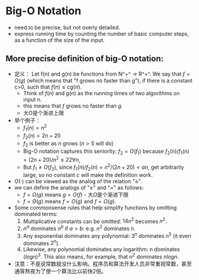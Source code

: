 # Big-O Notation

* need to be precise, but not overly detailed. 
* express running time by counting the number of basic computer steps, as a function of the size of the input.

## More precise definition of big-O notation:

* 定义： Let f(n) and g(n) be functions from N^+^ → R^+^. We say that $f=O(g)$ (which means that "f grows no faster than g"), if there is a constant c>0, such that $f(n)≤cg(n)$. 
  * Think of $f(n)$ and $g(n)$ as the running times of two algorithms on input n. 
  * this means that $f$ grows no faster than $g$. 
  * 大O是个渐进上限
* 举个例子：
  * $f_1(n)=n^2$ 
  * $f_2(n)=2n+20$ 
  * $f_2$ is better as $n$ grows ($n>5$ will do)
  * Big-O notation captures this seniority: $f_2=O(f_1)$ because $f_2(n)/f_1(n) = (2n+20)/n^2≤22 \forall n$,
  * But $f_1\ne O(f_2)$, since $f_1(n)/f_2(n)=n^2/(2n+20)<an$, get arbitrarily large, so no constant $c$ will make the definition work. 
* O(·) can be viewed as the analog of the relation "≤".
* we can define the analogs of "≥" and "=" as follows: 
  * $f=\Omega(g)$ means $g=O(f)$ - 大$\Omega$是个渐进下限
  * $f=\Theta(g)$ means $f=O(g)$ and $f=\Omega(g)$.
* Some commonsense rules that help simplify functions by omitting dominated terms: 
  1. Multiplicative constants can be omitted: $14n^2$ becomes $n^2$.
  2. $n^a$ dominates $n^b$ if $a>b$: e.g. $n^2$ dominates $n$.
  3. Any exponential dominates any polynomial: $3^n$ dominates $n^5$ (it even dominates $2^n$).
  4. Likewise, any polynomial dominates any logarithm: n dominates $(log n)^3$. This also means, for example, that $n^2$ dominates $nlogn$.
* 注意：不是说常数就没什么影响。程序员和算法开发人员非常重视常数，甚至通宵熬夜为了使一个算法比以前快2倍。























